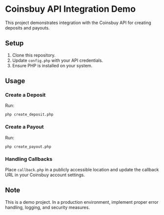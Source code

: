 # Coinsbuy API Integration Demo

This project demonstrates integration with the Coinsbuy API for creating deposits and payouts.

## Setup

1. Clone this repository.
2. Update `config.php` with your API credentials.
3. Ensure PHP is installed on your system.

## Usage

### Create a Deposit

Run:

```
php create_deposit.php
```

### Create a Payout

Run:

```
php create_payout.php
```

### Handling Callbacks

Place `callback.php` in a publicly accessible location and update the callback URL in your Coinsbuy account settings.

## Note

This is a demo project. In a production environment, implement proper error handling, logging, and security measures.

